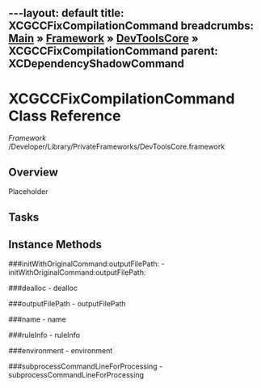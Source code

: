 ---layout: default
title: XCGCCFixCompilationCommand
breadcrumbs: <a href="/index.html">Main</a> &raquo; <a href="/Frameworks.html">Framework</a> &raquo; <a href="/Frameworks/DevToolsCore.html">DevToolsCore</a> &raquo; XCGCCFixCompilationCommand
parent: XCDependencyShadowCommand 
---
# XCGCCFixCompilationCommand Class Reference

*Framework* /Developer/Library/PrivateFrameworks/DevToolsCore.framework

## Overview

Placeholder

## Tasks

## Instance Methods

<a name="-initWithOriginalCommand:outputFilePath:"></a>
###initWithOriginalCommand:outputFilePath:
    - initWithOriginalCommand:outputFilePath:

<a name="-dealloc"></a>
###dealloc
    - dealloc

<a name="-outputFilePath"></a>
###outputFilePath
    - outputFilePath

<a name="-name"></a>
###name
    - name

<a name="-ruleInfo"></a>
###ruleInfo
    - ruleInfo

<a name="-environment"></a>
###environment
    - environment

<a name="-subprocessCommandLineForProcessing"></a>
###subprocessCommandLineForProcessing
    - subprocessCommandLineForProcessing

